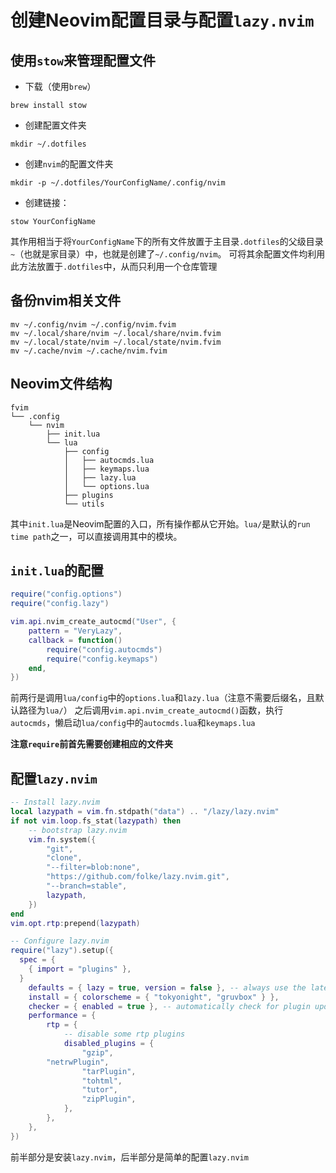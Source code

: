 # 创建Neovim配置目录与配置`lazy.nvim`

## 使用`stow`来管理配置文件
- 下载（使用`brew`）
```shell
brew install stow
```
- 创建配置文件夹
```shell
mkdir ~/.dotfiles
```
- 创建`nvim`的配置文件夹
```shell
mkdir -p ~/.dotfiles/YourConfigName/.config/nvim
```
- 创建链接：
```shell
stow YourConfigName
```
其作用相当于将`YourConfigName`下的所有文件放置于主目录`.dotfiles`的父级目录`~`（也就是家目录）中，也就是创建了`~/.config/nvim`。
可将其余配置文件均利用此方法放置于`.dotfiles`中，从而只利用一个仓库管理

## 备份nvim相关文件
```shell
mv ~/.config/nvim ~/.config/nvim.fvim
mv ~/.local/share/nvim ~/.local/share/nvim.fvim
mv ~/.local/state/nvim ~/.local/state/nvim.fvim
mv ~/.cache/nvim ~/.cache/nvim.fvim
```

## Neovim文件结构
```
fvim
└── .config
    └── nvim
        ├── init.lua
        └── lua
            ├── config
            │   ├── autocmds.lua
            │   ├── keymaps.lua
            │   ├── lazy.lua
            │   └── options.lua
            ├── plugins
            └── utils
```
其中`init.lua`是Neovim配置的入口，所有操作都从它开始。`lua/`是默认的`run time path`之一，可以直接调用其中的模块。

## `init.lua`的配置
```lua
require("config.options")
require("config.lazy")

vim.api.nvim_create_autocmd("User", {
	pattern = "VeryLazy",
	callback = function()
		require("config.autocmds")
		require("config.keymaps")
	end,
})
```
前两行是调用`lua/config`中的`options.lua`和`lazy.lua`（注意不需要后缀名，且默认路径为`lua/`）
之后调用`vim.api.nvim_create_autocmd()`函数，执行`autocmds`，懒启动`lua/config`中的`autocmds.lua`和`keymaps.lua`

**注意`require`前首先需要创建相应的文件夹**

## 配置`lazy.nvim`
```lua
-- Install lazy.nvim
local lazypath = vim.fn.stdpath("data") .. "/lazy/lazy.nvim"
if not vim.loop.fs_stat(lazypath) then
	-- bootstrap lazy.nvim
	vim.fn.system({
		"git",
		"clone",
		"--filter=blob:none",
		"https://github.com/folke/lazy.nvim.git",
		"--branch=stable",
		lazypath,
	})
end
vim.opt.rtp:prepend(lazypath)

-- Configure lazy.nvim
require("lazy").setup({
  spec = {
    { import = "plugins" },
  }
	defaults = { lazy = true, version = false }, -- always use the latest git commit
	install = { colorscheme = { "tokyonight", "gruvbox" } },
	checker = { enabled = true }, -- automatically check for plugin updates
	performance = {
		rtp = {
			-- disable some rtp plugins
			disabled_plugins = {
				"gzip",
        "netrwPlugin",
				"tarPlugin",
				"tohtml",
				"tutor",
				"zipPlugin",
			},
		},
	},
})
```
前半部分是安装`lazy.nvim`，后半部分是简单的配置`lazy.nvim`
